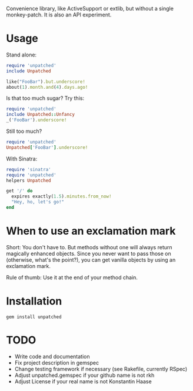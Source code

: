 Convenience library, like ActiveSupport or extlib, but without a single
monkey-patch. It is also an API experiment.

# Usage

Stand alone:

``` ruby
require 'unpatched'
include Unpatched

like("FooBar").but.underscore!
about(1).month.and(4).days.ago!
```

Is that too much sugar? Try this:

``` ruby
require 'unpatched'
include Unpatched::Unfancy
_('FooBar').underscore!
```

Still too much?

``` ruby
require 'unpatched'
Unpatched['FooBar'].underscore!
```

With Sinatra:

``` ruby
require 'sinatra'
require 'unpatched'
helpers Unpatched

get '/' do
  expires exactly(1.5).minutes.from_now!
  "Hey, ho, let's go!"
end
```

# When to use an exclamation mark

Short: You don't have to. But methods without one will always return magically
enhanced objects. Since you never want to pass those on (otherwise, what's the
point?), you can get vanilla objects by using an exclamation mark.

Rule of thumb: Use it at the end of your method chain.

# Installation

    gem install unpatched

# TODO

* Write code and documentation
* Fix project description in gemspec
* Change testing framework if necessary (see Rakefile, currently RSpec)
* Adjust unpatched.gemspec if your github name is not rkh
* Adjust License if your real name is not Konstantin Haase
